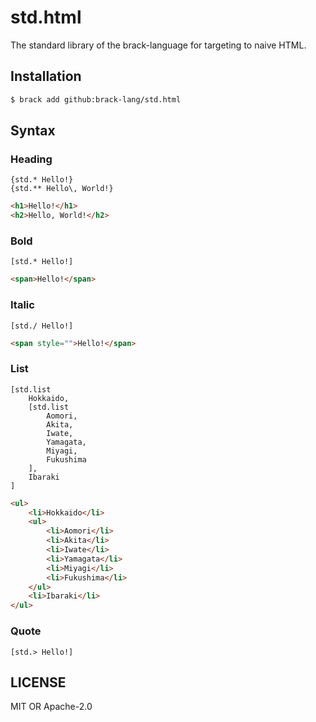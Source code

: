 # std.html
The standard library of the brack-language for targeting to naive HTML.

## Installation
```sh
$ brack add github:brack-lang/std.html
```

## Syntax
### Heading
```brack
{std.* Hello!}
{std.** Hello\, World!}
```

```html
<h1>Hello!</h1>
<h2>Hello, World!</h2>
```

### Bold
```brack
[std.* Hello!]
```

```html
<span>Hello!</span>
```

### Italic
```brack
[std./ Hello!]
```

```html
<span style="">Hello!</span>
```

### List
```brack
[std.list
    Hokkaido,
    [std.list
        Aomori,
        Akita,
        Iwate,
        Yamagata,
        Miyagi,
        Fukushima
    ],
    Ibaraki
]
```

```html
<ul>
    <li>Hokkaido</li>
    <ul>
        <li>Aomori</li>
        <li>Akita</li>
        <li>Iwate</li>
        <li>Yamagata</li>
        <li>Miyagi</li>
        <li>Fukushima</li>
    </ul>
    <li>Ibaraki</li>
</ul>
```

### Quote
```brack
[std.> Hello!]
```

## LICENSE
MIT OR Apache-2.0
